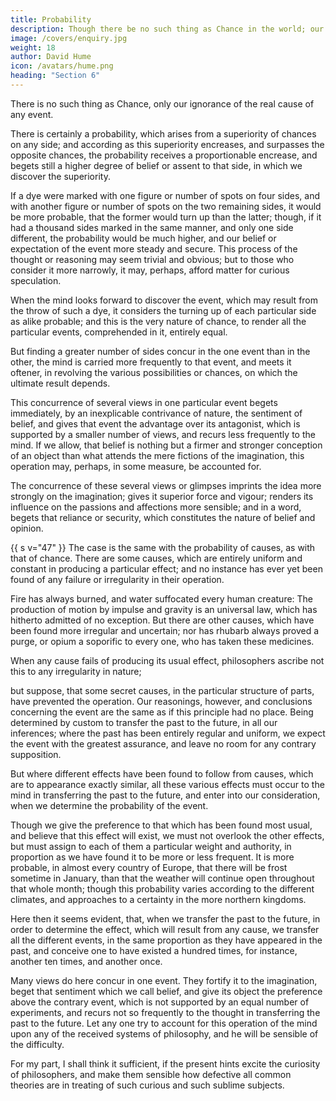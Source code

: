 ```yaml
---
title: Probability
description: Though there be no such thing as Chance in the world; our ignorance of the real cause of any event has the same influence on the understanding, and begets a like species of belief or opinion
image: /covers/enquiry.jpg
weight: 18
author: David Hume
icon: /avatars/hume.png
heading: "Section 6"
---
```


There is no such thing as Chance, only our ignorance of the real cause of any event. 

<!--  has the same influence on the understanding, and begets a like species of belief or opinion. -->

There is certainly a probability, which arises from a superiority of chances on any side; and according as this superiority encreases, and surpasses the opposite chances, the probability receives a proportionable encrease, and begets still a higher degree of belief or assent to that side, in which we discover the superiority.

If a dye were marked with one figure or number of spots on four sides, and with another figure or number of spots on the two remaining sides, it would be more probable, that the former would turn up than the latter; though, if it had a thousand sides marked in the same manner, and only one side different, the probability would be much higher, and our belief or expectation of the event more steady and secure. This process of the thought or reasoning may seem trivial and obvious; but to those who consider it more narrowly, it may, perhaps, afford matter for curious speculation.

When the mind looks forward to discover the event, which may result from the throw of such a dye, it considers the turning up of each particular side as alike probable; and this is the very nature of chance, to render all the particular events, comprehended in it, entirely equal.

But finding a greater number of sides concur in the one event than in the other, the mind is carried more frequently to that event, and meets it oftener, in revolving the various possibilities or chances, on which the ultimate result depends. 

This concurrence of several views in one particular event begets immediately, by an inexplicable contrivance of nature, the sentiment of belief, and gives that event the advantage over its antagonist, which is supported by a smaller number of views, and recurs less frequently to the mind. If we allow, that belief is nothing but a firmer and stronger conception of an object than what attends the mere fictions of the imagination, this operation may, perhaps, in some measure, be accounted for.

The concurrence of these several views or glimpses imprints the idea more strongly on the imagination; gives it superior force and vigour; renders its influence on the passions and affections more sensible; and in a word, begets that reliance or security, which constitutes the nature of belief and opinion. 

{{ s v="47" }} The case is the same with the probability of causes, as with that of chance. There are some causes, which are entirely uniform and constant in producing a particular effect; and no instance has ever yet been found of any failure or irregularity in their operation. 

Fire has always burned, and water suffocated every human creature: The production of motion by impulse and gravity is an universal law, which has hitherto admitted of no exception. But there are other causes, which have been found more irregular and uncertain; nor has rhubarb always proved a purge, or opium a soporific to every one, who has taken these medicines.

When any cause fails of producing its usual effect, philosophers ascribe not this to any irregularity in nature; 

but suppose, that some secret causes, in the particular structure of parts, have prevented the operation. Our reasonings, however, and conclusions concerning the event are the same as if this principle had no place. Being determined by custom to transfer the past to the future, in all our inferences; where the past has been entirely regular and uniform, we expect the event with the greatest assurance, and leave no room for any contrary supposition. 

But where different effects have been found to follow from causes, which are to appearance exactly similar, all these various effects must occur to the mind in transferring the past to the future, and enter into our consideration, when we determine the probability of the event. 

Though we give the preference to that which has been found most usual, and believe that this effect will exist, we must not overlook the other effects, but must assign to each of them a particular weight and authority, in proportion as we have found it to be more or less frequent. It is more probable, in almost every country of Europe, that there will be frost sometime in January, than that the weather will continue open throughout that whole month; though this probability varies according to the different climates, and approaches to a certainty in the more northern kingdoms. 

Here then it seems evident, that, when we transfer the past to the future, in order to determine the effect, which will result from any cause, we transfer all the different events, in the same proportion as they have appeared in the past, and conceive one to have existed a hundred times, for instance, another ten times, and another once. 

Many views do here concur in one event. They fortify it to the imagination, beget that sentiment which we call belief, and give its object the preference above the contrary event, which is not supported by an equal number of experiments, and recurs not so frequently to the thought in transferring the past to the future. Let any one try to account for this operation of the mind upon any of the received systems of philosophy, and he will be sensible of the difficulty. 

For my part, I shall think it sufficient, if the present hints excite the curiosity of philosophers, and make them sensible how defective all common theories are in treating of such curious and such sublime subjects.
